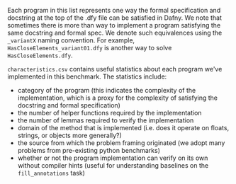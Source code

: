 Each program in this list represents one way the formal specification and docstring at the top of the .dfy file can be satisfied in Dafny. We note that sometimes there is more than way to implement a program satisfying the same docstring and formal spec. We denote such equivalences using the `_variantX` naming convention. For example, `HasCloseElements_variant01.dfy` is another way to solve `HasCloseElements.dfy`. 

`characteristics.csv` contains useful statistics about each program we've implemented in this benchmark. The statistics include:
- category of the program (this indicates the complexity of the implementation, which is a proxy for the complexity of satisfying the docstring and formal specification)
- the number of helper functions required by the implementation
- the number of lemmas required to verify the implementation
- domain of the method that is implemented (i.e. does it operate on floats, strings, or objects more generally?)
- the source from which the problem framing originated (we adopt many problems from pre-existing python benchmarks)
- whether or not the program implementation can verify on its own without compiler hints (useful for understanding baselines on the `fill_annotations` task)
